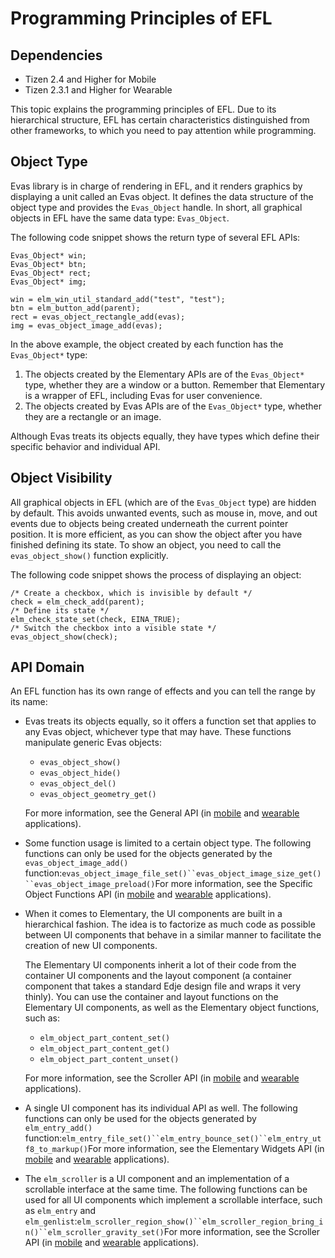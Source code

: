# Programming Principles of EFL

## Dependencies

- Tizen 2.4 and Higher for Mobile
- Tizen 2.3.1 and Higher for Wearable

This topic explains the programming principles of EFL. Due to its hierarchical structure, EFL has certain characteristics distinguished from other frameworks, to which you need to pay attention while programming.

## Object Type

Evas library is in charge of rendering in EFL, and it renders graphics by displaying a unit called an Evas object. It defines the data structure of the object type and provides the `Evas_Object` handle. In short, all graphical objects in EFL have the same data type: `Evas_Object`.

The following code snippet shows the return type of several EFL APIs:

```
Evas_Object* win;
Evas_Object* btn;
Evas_Object* rect;
Evas_Object* img;

win = elm_win_util_standard_add("test", "test");
btn = elm_button_add(parent);
rect = evas_object_rectangle_add(evas);
img = evas_object_image_add(evas);
```

In the above example, the object created by each function has the `Evas_Object*` type:

1. The objects created by the Elementary APIs are of the `Evas_Object*` type, whether they are a window or a button. Remember that Elementary is a wrapper of EFL, including Evas for user convenience.
2. The objects created by Evas APIs are of the `Evas_Object*` type, whether they are a rectangle or an image.

Although Evas treats its objects equally, they have types which define their specific behavior and individual API.

## Object Visibility

All graphical objects in EFL (which are of the `Evas_Object` type) are hidden by default. This avoids unwanted events, such as mouse in, move, and out events due to objects being created underneath the current pointer position. It is more efficient, as you can show the object after you have finished defining its state. To show an object, you need to call the `evas_object_show()` function explicitly.

The following code snippet shows the process of displaying an object:

```
/* Create a checkbox, which is invisible by default */
check = elm_check_add(parent);
/* Define its state */
elm_check_state_set(check, EINA_TRUE);
/* Switch the checkbox into a visible state */
evas_object_show(check);
```

## API Domain

An EFL function has its own range of effects and you can tell the range by its name:

- Evas treats its objects equally, so it offers a function set that applies to any Evas object, whichever type that may have. These functions manipulate generic Evas objects:

  - `evas_object_show()`
  - `evas_object_hide()`
  - `evas_object_del()`
  - `evas_object_geometry_get()`

  For more information, see the General API (in [mobile](../../../../../org.tizen.native.mobile.apireference/group__Elm__General.html) and [wearable](../../../../../org.tizen.native.wearable.apireference/group__Elm__General.html) applications).

- Some function usage is limited to a certain object type. The following functions can only be used for the objects generated by the  `evas_object_image_add()` function:`evas_object_image_file_set()``evas_object_image_size_get()``evas_object_image_preload()`For more information, see the Specific Object Functions API (in [mobile](http://org.tizen.native.mobile.apireference/group__Evas__Object__Specific.html) and [wearable](http://org.tizen.native.wearable.apireference/group__Evas__Object__Specific.html) applications).

- When it comes to Elementary, the UI components are built in a hierarchical fashion. The idea is to factorize as much code as possible between UI components that behave in a similar manner to facilitate the creation of new UI components.

  The Elementary UI components inherit a lot of their code from the container UI components and the layout component (a container component that takes a standard Edje design file and wraps it very thinly). You can use the container and layout functions on the Elementary UI components, as well as the Elementary object functions, such as:

  - `elm_object_part_content_set()`
  - `elm_object_part_content_get()`
  - `elm_object_part_content_unset()`

  For more information, see the Scroller API (in [mobile](../../../../../org.tizen.native.mobile.apireference/group__Elm__Scroller.html) and [wearable](../../../../../org.tizen.native.wearable.apireference/group__Elm__Scroller.html) applications).

- A single UI component has its individual API as well. The following functions can only be used for the objects generated by `elm_entry_add()` function:`elm_entry_file_set()``elm_entry_bounce_set()``elm_entry_utf8_to_markup()`For more information, see the Elementary Widgets API (in [mobile](http://org.tizen.native.mobile.apireference/group__elm__widget__group.html) and [wearable](http://org.tizen.native.wearable.apireference/group__elm__widget__group.html) applications).

- The `elm_scroller` is a UI component and an implementation of a scrollable interface at the same time. The following functions can be used for all UI components which implement a scrollable interface, such as `elm_entry` and `elm_genlist`:`elm_scroller_region_show()``elm_scroller_region_bring_in()``elm_scroller_gravity_set()`For more information, see the Scroller API (in [mobile](http://org.tizen.native.mobile.apireference/group__Scroller.html) and [wearable](http://org.tizen.native.wearable.apireference/group__Scroller.html) applications).
